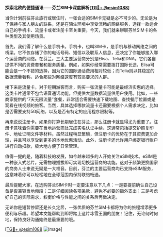 **探索北欧的便捷通讯——芬兰SIM卡深度解析[[TG💪+ @esim1088](https://t.me/s/esim1088)]**

当你计划前往芬兰旅行或居住时，一张合适的SIM卡无疑是必不可少的。无论是为了保持与家人朋友的联系，还是在陌生环境中享受流畅的网络服务，选择一款适合自己的手机卡、流量卡或者注册卡至关重要。今天，我们就来聊聊芬兰SIM卡的各种类型及其使用场景。

首先，我们得了解什么是手机卡。手机卡，也叫SIM卡，是手机与移动网络之间的桥梁。它不仅存储了你的电话号码、短信以及联系人信息，还决定了你能够接入哪个运营商的网络。在芬兰，三大主要运营商分别是Elisa、Telia和DNA。它们各自提供不同的资费套餐和服务质量。例如，如果你经常需要拨打国际长途，Elisa可能会是一个不错的选择，因为它的国际通话费用相对较低；而Telia则以其稳定的数据流量著称，适合那些对网络速度有较高要求的人群。

接下来是流量卡。对于短期游客而言，购买一张流量卡可能是最经济实惠的选择。这类卡片通常不包含语音通话功能，但提供大量数据流量供用户使用。比如，一些商家提供的“7天无限流量”套餐，非常适合需要快速下载地图、查找餐厅位置或是观看在线视频的旅客。当然，具体选择哪款流量卡还需要根据个人需求决定，比如是否需要支持5G网络，以及是否有特定的应用程序限制等。

再来说说注册卡。如果你打算长期居住在芬兰，那么注册卡就显得尤为重要了。注册卡意味着你需要在当地运营商处完成实名认证手续，这通常包括提交护照复印件、地址证明文件等材料。虽然过程稍显繁琐，但注册卡的优势在于其资费更加合理，并且可以享受到更多的本地优惠活动。此外，注册卡还允许用户绑定银行账户进行自动扣款，极大地方便了日常管理。

值得一提的是，随着科技的发展，如今越来越多的人开始关注eSIM技术。eSIM是一种嵌入式芯片，无需物理插拔即可实现切换运营商的功能。这对于频繁更换国家的商务人士来说无疑是一大福音。目前，芬兰的主要运营商均已支持eSIM服务，这意味着你可以轻松地在全球范围内保持联络畅通。

最后提醒大家，在选购芬兰SIM卡时一定要注意以下几点：一是要提前确认自己设备是否兼容当地频段；二是仔细阅读各项条款，避免不必要的额外支出；三是考虑好自己的实际需求，权衡价格与性能之间的关系后再做决定。

无论你是短暂停留还是长久定居，一张优质的芬兰SIM卡都将为你的旅程增添更多便利与乐趣。希望本文能帮助到即将踏上这片冰雪王国的朋友！记住，无论何时何地，保持良好沟通始终是最重要的哦。

[[TG💪+ @esim1088](https://t.me/s/esim1088) ![Image](https://i.postimg.cc/4NQfJmqS/Snipaste-2025-05-13-00-14-12.png)]